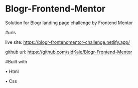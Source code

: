# Blogr-Frontend-Mentor

Solution for Blogr landing page challenge by Frontend Mentor

#urls

live site: https://blogr-frontendmentor-challenge.netlify.app/

github url: https://github.com/sidKale/Blogr-Frontend-Mentor

#Built with

   • Html
   
   • Css

